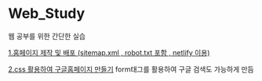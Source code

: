 # Web_Study
웹 공부를 위한 간단한 실습


[1.홈페이지 제작 및 배포 (sitemap.xml , robot.txt 포함 , netlify 이용)](https://github.com/5d5ng/Web_Study/tree/master/1.%EC%9B%B9%ED%8E%98%EC%9D%B4%EC%A7%80%20%EB%93%B1%EB%A1%9D%20%EC%8B%A4%EC%8A%B5/cleanphotography)


[2.css 활용하여 구글홈페이지 만들기](https://github.com/5d5ng/Web_Study/tree/master/2.css%EC%8B%A4%EC%8A%B5) 
form태그를 활용하여 구글 검색도 가능하게 만듬
